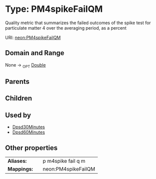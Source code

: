 
# Type: PM4spikeFailQM


Quality metric that summarizes the failed outcomes of the spike test for particulate matter 4 over the averaging period, as a percent

URI: [neon:PM4spikeFailQM](https://data.neonscience.org/PM4spikeFailQM)


## Domain and Range

None ->  <sub>OPT</sub> [Double](types/Double.md)

## Parents


## Children


## Used by

 * [Dpsd30Minutes](Dpsd30Minutes.md)
 * [Dpsd60Minutes](Dpsd60Minutes.md)

## Other properties

|  |  |  |
| --- | --- | --- |
| **Aliases:** | | p m4spike fail q m |
| **Mappings:** | | neon:PM4spikeFailQM |

